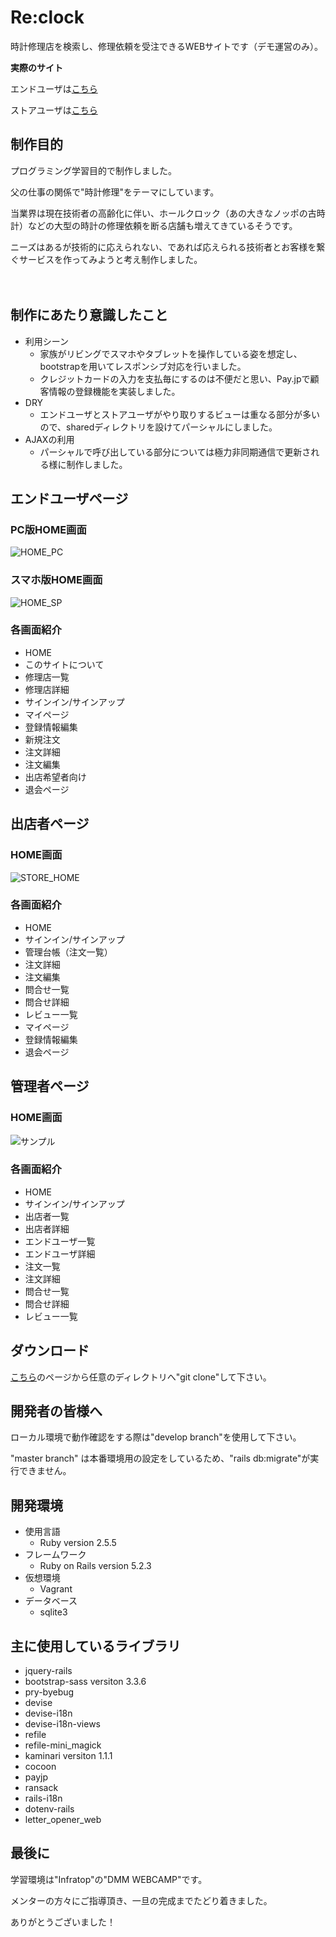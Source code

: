 # Re:clock
時計修理店を検索し、修理依頼を受注できるWEBサイトです（デモ運営のみ）。
  
**実際のサイト**
  
エンドユーザは[こちら](http://reclock.work/)
  
ストアユーザは[こちら](http://reclock.work/on_store_users/sign_up)
　　
## 制作目的
プログラミング学習目的で制作しました。
  
父の仕事の関係で"時計修理"をテーマにしています。
  
当業界は現在技術者の高齢化に伴い、ホールクロック（あの大きなノッポの古時計）などの大型の時計の修理依頼を断る店舗も増えてきているそうです。
  
ニーズはあるが技術的に応えられない、であれば応えられる技術者とお客様を繋ぐサービスを作ってみようと考え制作しました。
  
　　
## 制作にあたり意識したこと
* 利用シーン
  * 家族がリビングでスマホやタブレットを操作している姿を想定し、bootstrapを用いてレスポンシブ対応を行いました。
  * クレジットカードの入力を支払毎にするのは不便だと思い、Pay.jpで顧客情報の登録機能を実装しました。
* DRY
  * エンドユーザとストアユーザがやり取りするビューは重なる部分が多いので、sharedディレクトリを設けてパーシャルにしました。
* AJAXの利用
  * パーシャルで呼び出している部分については極力非同期通信で更新される様に制作しました。
  
## エンドユーザページ
  
### PC版HOME画面
  
<img src="https://github.com/TBTYOF/images/blob/master/reclock/home_pc.PNG" alt="HOME_PC" title="サンプル">
  
### スマホ版HOME画面
  
<img src="https://github.com/TBTYOF/images/blob/master/reclock/home_sp.jpg" alt="HOME_SP" title="サンプル">
  
### 各画面紹介
  * HOME
  * このサイトについて
  * 修理店一覧
  * 修理店詳細
  * サインイン/サインアップ
  * マイページ
  * 登録情報編集
  * 新規注文
  * 注文詳細
  * 注文編集
  * 出店希望者向け
  * 退会ページ
  
  
## 出店者ページ
  
### HOME画面
  
<img src="https://github.com/TBTYOF/images/blob/master/reclock/store_home.PNG" alt="STORE_HOME" title="サンプル">
  
### 各画面紹介
  * HOME
  * サインイン/サインアップ
  * 管理台帳（注文一覧）
  * 注文詳細
  * 注文編集
  * 問合せ一覧
  * 問合せ詳細
  * レビュー一覧
  * マイページ
  * 登録情報編集
  * 退会ページ
  
  
## 管理者ページ
  
### HOME画面
  
<img src="https://github.com/TBTYOF/images/blob/master/reclock/admin_home.PNG" title="サンプル">
  
### 各画面紹介
  * HOME
  * サインイン/サインアップ
  * 出店者一覧
  * 出店者詳細
  * エンドユーザ一覧
  * エンドユーザ詳細
  * 注文一覧
  * 注文詳細
  * 問合せ一覧
  * 問合せ詳細
  * レビュー一覧
  
  
## ダウンロード
[こちら](https://github.com/TBTYOF/Reclock)のページから任意のディレクトリへ"git clone"して下さい。
　　
  
## 開発者の皆様へ
ローカル環境で動作確認をする際は"develop branch"を使用して下さい。
  
"master branch" は本番環境用の設定をしているため、"rails db:migrate"が実行できません。
  
## 開発環境
* 使用言語
  * Ruby version 2.5.5
* フレームワーク
  * Ruby on Rails version 5.2.3
* 仮想環境
  * Vagrant
* データベース
  * sqlite3

## 主に使用しているライブラリ
* jquery-rails
* bootstrap-sass versiton 3.3.6
* pry-byebug
* devise
* devise-i18n
* devise-i18n-views
* refile
* refile-mini_magick
* kaminari versiton 1.1.1
* cocoon
* payjp
* ransack
* rails-i18n
* dotenv-rails
* letter_opener_web
  
## 最後に
学習環境は"Infratop"の"DMM WEBCAMP"です。
  
メンターの方々にご指導頂き、一旦の完成までたどり着きました。
  
ありがとうございました！
